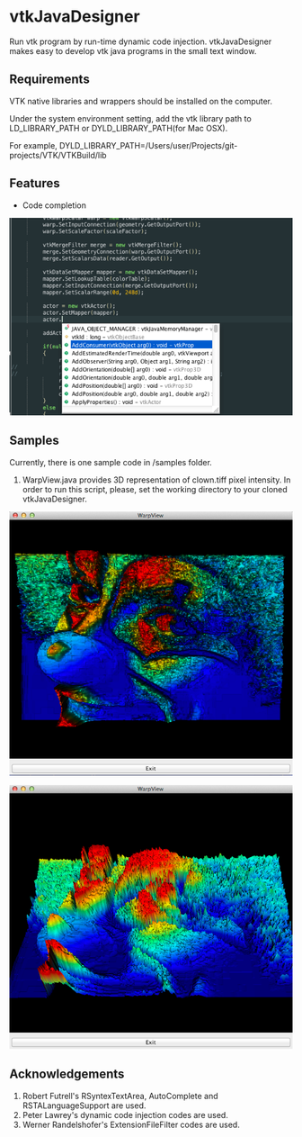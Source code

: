 vtkJavaDesigner
===============

Run vtk program by run-time dynamic code injection.
vtkJavaDesigner makes easy to develop vtk java programs in the small text window.

Requirements
---------------
VTK native libraries and wrappers should be installed on the computer.

Under the system environment setting, add the vtk library path to LD_LIBRARY_PATH or DYLD_LIBRARY_PATH(for Mac OSX).

For example,
	DYLD_LIBRARY_PATH=/Users/user/Projects/git-projects/VTK/VTKBuild/lib


Features
---------------
* Code completion

![CodeCompletionScreenshot](https://github.com/hkmoon/vtkJavaDesigner/blob/master/doc/CodeCompletion.png?raw=true)

Samples
---------------
Currently, there is one sample code in /samples folder. 

1. WarpView.java provides 3D representation of clown.tiff pixel intensity. In order to run this script, please, set the working directory to your cloned vtkJavaDesigner.

![WarpView1Screenshot](https://github.com/hkmoon/vtkJavaDesigner/blob/master/doc/WarpView1.png?raw=true)

![WarpView2Screenshot](https://github.com/hkmoon/vtkJavaDesigner/blob/master/doc/WarpView2.png?raw=true)


Acknowledgements
---------------
1. Robert Futrell's RSyntexTextArea, AutoComplete and RSTALanguageSupport are used.
1. Peter Lawrey's dynamic code injection codes are used.
1. Werner Randelshofer's ExtensionFileFilter codes are used.
